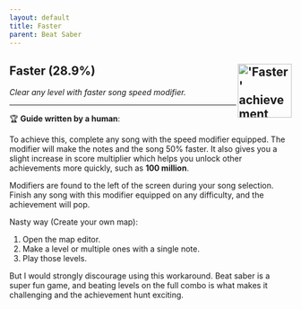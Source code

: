 ```yaml
---
layout: default
title: Faster
parent: Beat Saber
---
```


## Faster (28.9%) <img align="right" src="https://cdn.cloudflare.steamstatic.com/steamcommunity/public/images/apps/620980/a7b8aefc56f31c2797a6f89f76c8d23b3d018402.jpg" alt="'Faster' achievement icon" width="96" height="96">

_Clear any level with faster song speed modifier._

---

:trophy: **Guide written by a human**:

To achieve this, complete any song with the speed modifier equipped. The modifier will make the notes and the song 50% faster. It also gives you a slight increase in score multiplier which helps you unlock other achievements more quickly, such as **100 million**.

Modifiers are found to the left of the screen during your song selection. Finish any song with this modifier equipped on any difficulty, and the achievement will pop.

Nasty way (Create your own map):
1. Open the map editor.
2. Make a level or multiple ones with a single note.
3. Play those levels.

But I would strongly discourage using this workaround. Beat saber is a super fun game, and beating levels on the full combo is what makes it challenging and the achievement hunt exciting.

